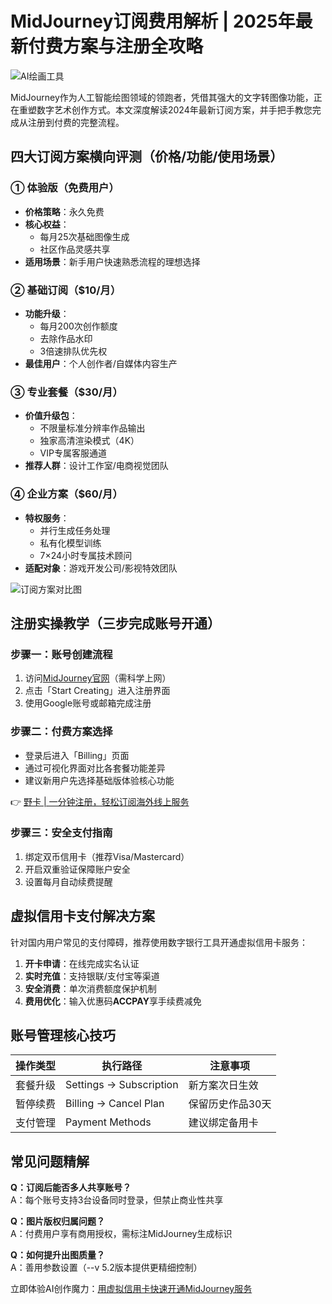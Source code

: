 # MidJourney订阅费用解析 | 2025年最新付费方案与注册全攻略

![AI绘画工具](https://via.placeholder.com/800x400)

MidJourney作为人工智能绘图领域的领跑者，凭借其强大的文字转图像功能，正在重塑数字艺术创作方式。本文深度解读2024年最新订阅方案，并手把手教您完成从注册到付费的完整流程。

## 四大订阅方案横向评测（价格/功能/使用场景）

### ① 体验版（免费用户）
- **价格策略**：永久免费
- **核心权益**：
  - 每月25次基础图像生成
  - 社区作品灵感共享
- **适用场景**：新手用户快速熟悉流程的理想选择

### ② 基础订阅（$10/月）
- **功能升级**：
  - 每月200次创作额度
  - 去除作品水印
  - 3倍速排队优先权
- **最佳用户**：个人创作者/自媒体内容生产

### ③ 专业套餐（$30/月）
- **价值升级包**：
  - 不限量标准分辨率作品输出
  - 独家高清渲染模式（4K）
  - VIP专属客服通道
- **推荐人群**：设计工作室/电商视觉团队

### ④ 企业方案（$60/月）
- **特权服务**：
  - 并行生成任务处理
  - 私有化模型训练
  - 7×24小时专属技术顾问
- **适配对象**：游戏开发公司/影视特效团队

![订阅方案对比图](https://via.placeholder.com/800x300)

## 注册实操教学（三步完成账号开通）

### 步骤一：账号创建流程
1. 访问[MidJourney官网](https://www.midjourney.com/)（需科学上网）
2. 点击「Start Creating」进入注册界面
3. 使用Google账号或邮箱完成注册

### 步骤二：付费方案选择
- 登录后进入「Billing」页面
- 通过可视化界面对比各套餐功能差异
- 建议新用户先选择基础版体验核心功能

👉 [野卡 | 一分钟注册，轻松订阅海外线上服务](https://bbtdd.com/yeka)

### 步骤三：安全支付指南
1. 绑定双币信用卡（推荐Visa/Mastercard）
2. 开启双重验证保障账户安全
3. 设置每月自动续费提醒

## 虚拟信用卡支付解决方案

针对国内用户常见的支付障碍，推荐使用数字银行工具开通虚拟信用卡服务：

1. **开卡申请**：在线完成实名认证
2. **实时充值**：支持银联/支付宝等渠道
3. **安全消费**：单次消费额度保护机制
4. **费用优化**：输入优惠码**ACCPAY**享手续费减免

## 账号管理核心技巧

| 操作类型 | 执行路径 | 注意事项 |
|---------|---------|---------|
| 套餐升级 | Settings → Subscription | 新方案次日生效 |
| 暂停续费 | Billing → Cancel Plan | 保留历史作品30天 |
| 支付管理 | Payment Methods | 建议绑定备用卡 |

## 常见问题精解
**Q：订阅后能否多人共享账号？**  
A：每个账号支持3台设备同时登录，但禁止商业性共享

**Q：图片版权归属问题？**  
A：付费用户享有商用授权，需标注MidJourney生成标识

**Q：如何提升出图质量？**  
A：善用参数设置（--v 5.2版本提供更精细控制）

立即体验AI创作魔力：[用虚拟信用卡快速开通MidJourney服务](https://bbtdd.com/yeka)